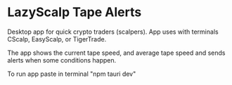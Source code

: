 # LazyScalp Tape Alerts

Desktop app for quick crypto traders (scalpers). App uses with terminals CScalp, EasyScalp, or TigerTrade.

The app shows the current tape speed, and average tape speed and sends alerts when some conditions happen.

To run app paste in terminal "npm tauri dev"
